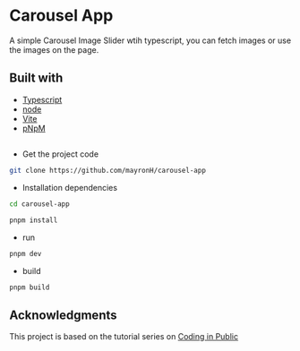 # Carousel App

A simple Carousel Image Slider wtih typescript, you can fetch images or use the images on the page.

## Built with

- [Typescript](https://www.typescriptlang.org/)
- [node](http://nodejs.org/)
- [Vite](https://vitejs.dev/)
- [pNpM](https://pnpm.io/)

## 

- Get the project code

```bash
git clone https://github.com/mayronH/carousel-app
```

- Installation dependencies

```bash
cd carousel-app

pnpm install

```

- run

```bash
pnpm dev
```

- build

```bash
pnpm build
```
## Acknowledgments

This project is based on the tutorial series on [Coding in Public](https://www.youtube.com/playlist?list=PLoqZcxvpWzzfa2zOFSez9YzFH69PUIG0S)
